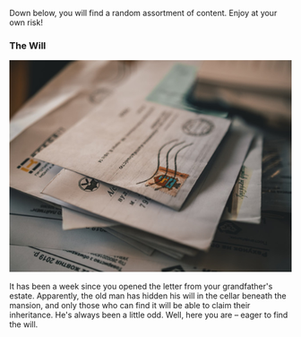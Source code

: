 Down below, you will find a random assortment of content. Enjoy at your own risk!

### The Will

![letters](img/letter.jpg)

It has been a week since you opened the letter from your grandfather's estate. Apparently, the old man has hidden his will in the cellar beneath the mansion, and only those who can find it will be able to claim their inheritance. He's always been a little odd. Well, here you are – eager to find the will.
